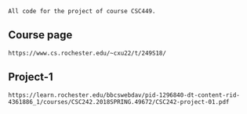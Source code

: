 ```
All code for the project of course CSC449.
```

## Course page
```
https://www.cs.rochester.edu/~cxu22/t/249S18/
```

## Project-1
```
https://learn.rochester.edu/bbcswebdav/pid-1296840-dt-content-rid-4361886_1/courses/CSC242.2018SPRING.49672/CSC242-project-01.pdf
```
